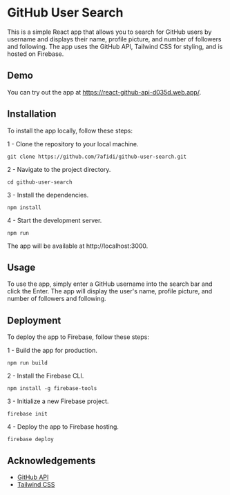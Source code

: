 # GitHub User Search

This is a simple React app that allows you to search for GitHub users by username and displays their name, profile picture, and number of followers and following. The app uses the GitHub API, Tailwind CSS for styling, and is hosted on Firebase.

## Demo

You can try out the app at https://react-github-api-d035d.web.app/.



## Installation

To install the app locally, follow these steps:

1 - Clone the repository to your local machine.

```git
git clone https://github.com/7afidi/github-user-search.git
```

2 - Navigate to the project directory.

```git
cd github-user-search
```
3 - Install the dependencies.

```
npm install
```
4 - Start the development server.

```
npm run
```
The app will be available at http://localhost:3000.


## Usage
To use the app, simply enter a GitHub username into the search bar and click the Enter. The app will display the user's name, profile picture, and number of followers and following.

## Deployment
To deploy the app to Firebase, follow these steps:

1 - Build the app for production.

```
npm run build
```

2 - Install the Firebase CLI.
```
npm install -g firebase-tools
```

3 - Initialize a new Firebase project.

```
firebase init
```

4 - Deploy the app to Firebase hosting.
```
firebase deploy
```

## Acknowledgements
* [GitHub API](https://docs.github.com/en/rest/)
* [Tailwind CSS](https://tailwindcss.com)
